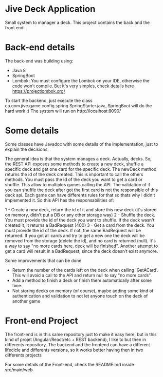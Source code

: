 # Jive Deck Application

Small system to manager a deck. This project contains the back and the front end.

# Back-end details

The back-end was building using:
- Java 8
- SpringBoot
- Lombok: You must configure the Lombok on your IDE, otherwise the code won't compile. But it's very simples, check details here https://projectlombok.org/

To start the backend, just execute the class ca.com.jive.game.config.spring.SpringStarter.java, SpringBoot will do the hard work ;)
The system will run on http://localhost:8090/

# Some details

Some classes have Javadoc with some details of the implementation, just to explain the decisions.

The general idea is that the system manages a deck. Actually, decks. So, the REST API exposes some methods to create a new deck, shuffle a specific deck and get one card for the specific deck.
The newDeck method returns the id of the deck created. This is important to call the others methods. You must pass the id of the deck you want to get a card or shuffle. This allow to multiples games calling the API. The validation of if you can shuffle the deck after got the first card is not the responsible of this deck api. Each game can have differents rules for that so thats why I didn't implemented it. So this API has the responsabilities of:

1 - Create a new deck, return the id of it and store this new deck (it's stored on memory, didn't put a DB or any other storage way)
2 - Shuffle the deck. You must provide the id of the deck you want to shuffle. If the deck wasn't created it, it returns a BadRequest (400)
3 - Get a card from the deck. You must provide the id of the deck. If not, the same BadRequest will be returned. If you got all cards and try to get a new one the deck will be removed from the storage (delete the id), and no card is returned (null). It's a way to say "no more cards here, deck will be finished". Another attempt to get a card will result in a BadRequest, since the deck doesn't exist anymore.


Some improvements that can be done
- Return the number of the cards left on the deck when calling 'GetACard'. This will avoid a call to the API and return null to say "no more cards".
- Add a method to finish a deck or finish them automatically after some time.
- Not storing decks on memory (of course), maybe adding some kind of authentication and validation to not let anyone touch on the deck of another game


# Front-end Project

The front-end is in this same repository just to make it easy here, but in this kind of projet (Angular/React/etc + REST backend), I like to but then in differents repository. The backend and the frontend can have a different lifecicle and differents versions, so it works better having then in two differents projects

For some details of the Front-end, check the README.md inside src/main/web

